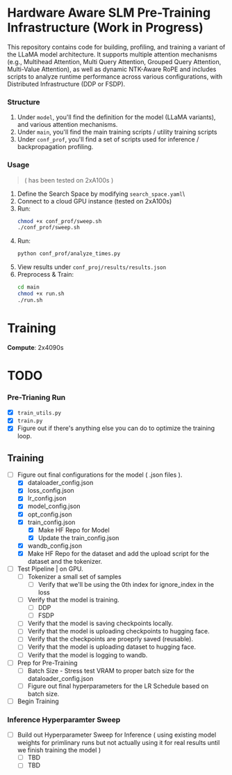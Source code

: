 # Hardware Aware SLM Pre-Training Infrastructure (Work in Progress)

This repository contains code for building, profiling, and training a variant of the LLaMA model architecture. It supports multiple attention mechanisms (e.g., Multihead Attention, Multi Query Attention, Grouped Query Attention, Multi-Value Attention), as well as dynamic NTK-Aware RoPE and includes scripts to analyze runtime performance across various configurations, with Distributed Infrastructure (DDP or FSDP).

### Structure

1. Under `model`, you'll find the definition for the model (LLaMA variants), and various attention mechanisms.
2. Under `main`, you'll find the main training scripts / utility training scripts
3. Under `conf_prof`, you'll find a set of scripts used for inference / backpropagation profiling.

### Usage

> ( has been tested on 2xA100s )

1. Define the Search Space by modifying `search_space.yaml`\
2. Connect to a cloud GPU instance (tested on 2xA100s)
3. Run:
    ```bash
    chmod +x conf_prof/sweep.sh
    ./conf_prof/sweep.sh 
    ```
4. Run:
    ```bash
    python conf_prof/analyze_times.py
    ```
5. View results under `conf_proj/results/results.json`
7. Preprocess & Train:
    ```bash
    cd main 
    chmod +x run.sh
    ./run.sh
    ```

# Training

**Compute**: 2x4090s

# TODO

### Pre-Trianing Run

- [X] `train_utils.py`
- [X] `train.py`
- [X] Figure out if there's anything else you can do to optimize the training loop.

## Training

- [ ] Figure out final configurations for the model ( .json files ).
  - [x] dataloader_config.json
  - [X] loss_config.json
  - [X] lr_config.json
  - [X] model_config.json
  - [X] opt_config.json
  - [X] train_config.json
    - [X] Make HF Repo for Model
    - [X] Update the train_config.json
  - [X] wandb_config.json
  - [X] Make HF Repo for the dataset and add the upload script for the dataset and the tokenizer.

- [ ] Test Pipeline | on GPU.
  - [ ] Tokenizer a small set of samples
    - [ ] Verify that we'll be using the 0th index for ignore_index in the loss
  - [ ] Verify that the model is training.
    - [ ] DDP
    - [ ] FSDP
  - [ ] Verify that the model is saving checkpoints locally.
  - [ ] Verify that the model is uploading checkpoints to hugging face.
  - [ ] Verify that the checkpoints are proeprly saved (reusable).
  - [ ] Verify that the model is uploading dataset to hugging face.
  - [ ] Verify that the model is logging to wandb.

- [ ] Prep for Pre-Training
  - [ ] Batch Size - Stress test VRAM to proper batch size for the dataloader_config.json
  - [ ] Figure out final hyperparameters for the LR Schedule based on batch size.

- [ ] Begin Training

### Inference Hyperparamter Sweep

- [ ] Build out Hyperparameter Sweep for Inference ( using existing model weights for primlinary runs but not actually using it for real results until we finish training the model )
  - [ ] TBD
  - [ ] TBD